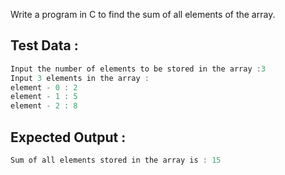 Write a program in C to find the sum of all elements of the array.
## Test Data :
```c
Input the number of elements to be stored in the array :3
Input 3 elements in the array :
element - 0 : 2
element - 1 : 5
element - 2 : 8
```
## Expected Output :
```c
Sum of all elements stored in the array is : 15
```